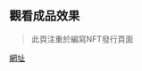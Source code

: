 ## 觀看成品效果
> 此頁注重於編寫NFT發行頁面

<a href="https://weipo0116.github.io/Peculiar.github.io/index.html"> 網址 </a>

